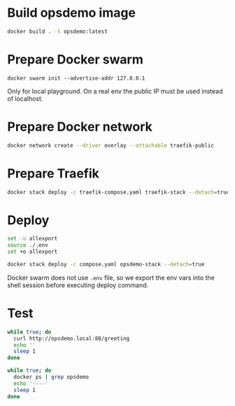 # Build opsdemo image

```sh
docker build . -t opsdemo:latest
```

# Prepare Docker swarm

```
docker swarm init --advertise-addr 127.0.0.1
```

Only for local playground. On a real env the public IP must be used instead of localhost.

# Prepare Docker network

```sh
docker network create --driver overlay --attachable traefik-public
```

# Prepare Traefik

```sh
docker stack deploy -c traefik-compose.yaml traefik-stack --detach=true
```

# Deploy

```sh
set -o allexport
source ./.env
set +o allexport

docker stack deploy -c compose.yaml opsdemo-stack --detach=true
```

Docker swarm does not use `.env` file, so we export the env vars into the shell session before executing deploy command.

# Test

```sh
while true; do
  curl http://opsdemo.local:88/greeting
  echo ''
  sleep 1
done
```

```sh
while true; do
  docker ps | grep opsdemo
  echo '----'
  sleep 1
done
```
